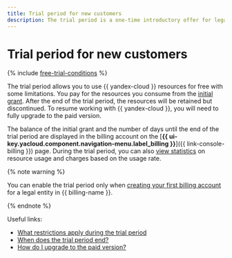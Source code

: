 ```yaml
---
title: Trial period for new customers
description: The trial period is a one-time introductory offer for legal entities. You can use the trial period if you have never purchased {{ yandex-cloud }} services or activated the trial period before.
---
```


# Trial period for new customers

{% include [free-trial-conditions](../../_includes/free-trial-conditions.md) %}

The trial period allows you to use {{ yandex-cloud }} resources for free with some limitations. You pay for the resources you consume from the [initial grant](bonus-account.md#start). After the end of the trial period, the resources will be retained but discontinued. To resume working with {{ yandex-cloud }}, you will need to fully upgrade to the paid version.

The balance of the initial grant and the number of days until the end of the trial period are displayed in the billing account on the [**{{ ui-key.yacloud.component.navigation-menu.label_billing }}**]({{ link-console-billing }}) page. During the trial period, you can also [view statistics](../operations/check-charges.md) on resource usage and charges based on the usage rate.

{% note warning %}

You can enable the trial period only when [creating your first billing account](../quickstart/index.md) for a legal entity in {{ billing-name }}.

{% endnote %}

Useful links:
* [What restrictions apply during the trial period](../../getting-started/free-trial/concepts/limits.md)
* [When does the trial period end?](../../getting-started/free-trial/concepts/trial-ending.md)
* [How do I upgrade to the paid version?](../../getting-started/free-trial/concepts/upgrade-to-paid.md)
